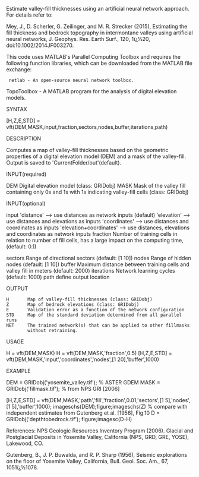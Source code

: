 Estimate valley-fill thicknesses using an artificial neural network
approach. For details refer to:

Mey, J., D. Scherler, G. Zeilinger, and M. R. Strecker (2015), Estimating
the fill thickness and bedrock topography in intermontane valleys using
artificial neural networks, J. Geophys. Res.  Earth Surf., 120, 1ï¿½20,
doi:10.1002/2014JF003270.

This code uses MATLAB's Parallel Computing Toolbox and requires the 
following function libraries, which can be downloaded from the MATLAB file 
exchange:

     netlab - An open-source neural network toolbox.
TopoToolbox - A MATLAB program for the analysis of digital elevation
              models.

SYNTAX

[H,Z,E,STD] = vft(DEM,MASK,input,fraction,sectors,nodes,buffer,iterations,path)

DESCRIPTION

Computes a map of valley-fill thicknesses based on the geometric properties
of a digital elevation model (DEM) and a mask of the valley-fill. Output
is saved to 'CurrentFolder/out'(default).  
   

INPUT(required)

DEM     Digital elevation model (class: GRIDobj)
MASK    Mask of the valley fill containing only 0s and 1s with 1s indicating
        valley-fill cells (class: GRIDobj)
  
INPUT(optional)

input            'distance' --> use distances as network inputs (default)
                'elevation' --> use distances and elevations as inputs
              'coordinates' --> use distances and coordinates as inputs
    'elevation+coordinates' --> use distances, elevations and coordinates
                                as network inputs
fraction    Number of training cells in relation to number of fill cells,
            has a large impact on the computing time, (default: 0.1)
            
sectors     Range of directional sectors (default: [1 10])
nodes       Range of hidden nodes (default: [1 10])
buffer      Maximum distance between training cells and valley fill in
            meters (default: 2000)
iterations  Network learning cycles (default: 1000)
path        define output location  

OUTPUT

    H       Map of valley-fill thicknesses (class: GRIDobj)
    Z       Map of bedrock elevations (class: GRIDobj)
    E       Validation error as a function of the network configuration
    STD     Map of the standard deviation determined from all parallel runs
    NET     The trained network(s) that can be applied to other fillmasks 
            without retraining.           

USAGE

H = vft(DEM,MASK)
H = vft(DEM,MASK,'fraction',0.5)
[H,Z,E,STD] = vft(DEM,MASK,'input','coordinates','nodes',[1 20],'buffer',1000)

EXAMPLE 

DEM = GRIDobj('yosemite_valley.tif'); % ASTER GDEM
MASK = GRIDobj('fillmask.tif');  % from NPS GRI [2006]

[H,Z,E,STD] = vft(DEM,MASK,'path','fill','fraction',0.01,'sectors',[1 5],'nodes',[1 5],'buffer',1000);
imageschs(DEM);figure;imageschs(Z)
% compare with independent estimates from Gutenberg et al. [1956], Fig.10
D = GRIDobj('depthtobedrock.tif');
figure;imagesc(D-H)

References:
NPS Geologic Resources Inventory Program (2006). Glacial and Postglacial 
Deposits in Yosemite Valley, California (NPS, GRD, GRE, YOSE), Lakewood, CO.

Gutenberg, B., J. P. Buwalda, and R. P. Sharp (1956), Seismic explorations on 
the floor of Yosemite Valley, California, Bull. Geol. Soc. Am., 67, 1051ï¿½1078.
